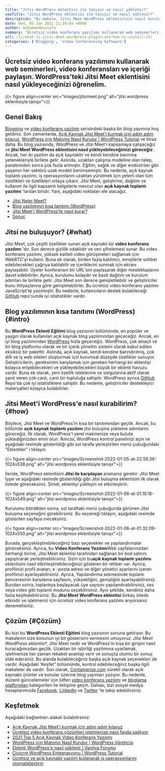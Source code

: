 ```yaml
---
title: "Jitsi WordPress eklentisi ile tanışır ve nasıl yüklenir?" 
seoTitle: "Jitsi WordPress eklentisi ile tanışır ve nasıl yüklenir?" 
description: "Bu makale, Jitsi Meet WordPress eklentisinin nasıl kurulacağına dair size rehberlik edecektir. Jitsi Meet, güçlü özelliklere sahip açık kaynaklı bir video konferans yazılımıdır." 
date: Wed, 05 Jan 2022 21:39:09 +0000
author: muhammadmustafa
summary: "Ücretsiz video konferans yazılımı kullanarak web seminerleri, video konferansları ve içeriği paylaşın. WordPress'teki Jitsi Meet eklentisini nasıl yükleyeceğinizi öğrenelim." 
url: /tr/what-is-jitsi-meet-wordpress-plugin-and-how-to-install-it/
categories: ['Blogging', 'Video Conferencing Software']
---
```


## Ücretsiz video konferans yazılımını kullanarak web seminerleri, video konferansları ve içeriği paylaşın. WordPress'teki Jitsi Meet eklentisini nasıl yükleyeceğinizi öğrenelim.

{{< figure align=center src="images/jitsimeet.png" alt="jitsi wordpress eklentisiyle tanışır">}}


## Genel Bakış
[Blogging][1] ve [video konferans yazılımı][2] serisindeki başka bir blog yayınına hoş geldiniz. Son zamanlarda, [Açık Kaynak Jitsi Meet'i kurmak için adım adım kılavuz][3], [WordPress için Matomo Nasıl Kurulur | WordPress Tutorial][4] ve biraz daha. Bu blog yazısında, WordPress ve Jitsi Meet'i kapsamaya çalışacağız ve **jitsi Meet WordPress eklentisini nasıl yükleyebileceğimizi göreceğiz** . Ancak, her iki yazılım da açık kaynaktır ve kendi kendine barınma yetenekleriyle birlikte gelir. Aslında, uzaktan çalışma modeline olan talep, pandemiden sonra çok fazla artmıştır. Eğitim, sağlık ve diğer endüstriler gibi yaşamın her sektörü uzak modeli benimsemiştir.
Bu nedenle, açık kaynak toplantı yazılımı, iş operasyonlarını uzaktan yürütmek için yeterli olan tüm özellikleri ve özellikleri ortaya çıkarır. Jitsi Meet, geliştirme, dağıtım ve kullanım ile ilgili kapsamlı belgelerle mevcut olan **açık kaynak toplantı yazılımı** 'lardan biridir. Yani, aşağıdaki noktaları ele alacağız.
  * [Jitsi Neler Meet?][5]
  * [Blog yazılımının kısa tanıtımı (WordPress)][6]
  * [Jitsi Meet'i WordPress'te nasıl kurar?][7]
  * [Sonuç][8]

## Jitsi ne buluşuyor? {#what}

Jitsi Meet, çok çeşitli özellikler sunan açık kaynaklı bir **video konferans yazılımı** 'dır. Son derece gizlilik odaklıdır ve veri şifrelemesi sunar. Bu video konferans yazılımı, yüksek kaliteli video görüşmeleri sağlamak için WebRTC'yi kullanır. Buna ek olarak, birden fazla katılımcı, emojilerle sohbet edebilecekleri çağrıya katılabilir ve içeriklerini sunmak için ekranı paylaşabilir. Üyeler konferansın bir URL'sini paylaşarak diğer meslektaşlarını davet edebilirler. Ayrıca, kurulumu kolaydır ve basit dağıtım ve kurulum adımları ile birlikte gelir. Jitsi Meet son derece genişletilebilir ve geliştiriciler bunu ihtiyaçlarına göre genişletebilirler. Bu ücretsiz video konferans yazılımı JavaScript'te yazılmıştır. Bu nedenle, kullanıcıların destek bulabileceği [GitHub][9] repo'sunda iyi istatistikler vardır.

## Blog yazılımının kısa tanıtımı (WordPress) {#intro}

Bu **WordPress Eklenti Eğitimi** blog yazısının bölümünde, en popüler ve yaygın olarak kullanılan açık kaynak blog yazılımından geçeceğiz. Ancak, en iyi blog yazılımından [WordPress][10] hızla geçeceğiz. WordPress, çok amaçlı ve bir blog platformu olarak ve bir içerik yönetim sistemi olarak kabul edilen eksiksiz bir pakettir. Aslında, açık kaynak, kendi kendine barındırılmış, çok dilli ve iş web siteleri oluşturmak için kurumsal düzeyde özellikler sunuyor. Geliştiricilerin, gereksinimi karşılamak için gereken herhangi bir eklentiyi kolayca erişebilecekleri ve yükleyebilecekleri büyük bir eklenti havuzu vardır. Buna ek olarak, yeni özellik isteklerine ve sorgularına aktif olarak yanıt veren çok canlı, canlı bir topluluğa sahiptir. WordPress ayrıca [GitHub][11] Repo'da çok iyi istatistiklere sahiptir. Bu nedenle, geliştiriciler destekleyici materyalleri kolayca bulabilirler.

## Jitsi Meet'i WordPress'e nasıl kurabilirim? {#how}

Böylece, Jitsi Meet ve WordPress'in kısa bir tanıtımından geçtik. Ancak, bu bölümde **açık kaynak toplantı yazılımı** jitsi buluşma yükleme adımlarını göreceğiz.
İlk olarak, WordPress'i yerel makinenize veya buluta yüklediğinizden emin olun.
İkincisi, WordPress kontrol panelinizi açın ve aşağıdaki resimde gösterildiği gibi sol tarafa yerleştirilen menü çubuğundaki "Eklentiler" i tıklayın.

{{< figure align=center src="images/Screenshot-2022-01-05-at-22.59.36-1024x538.png" alt="jitsi wordpress eklentisiyle tanışır">}}

İleride, WordPress eklentisini **Jitsi ile karşılayan** aramanız gerekir. Jitsi Meet type ve aşağıdaki resimde gösterildiği gibi Jitsi buluşma eklentisini ilk olarak listede göreceksiniz. Şimdi, eklentiyi yükleyin ve etkinleştirin.

{{< figure align=center src="images/Screenshot-2022-01-06-at-01.19.18-1024x549.png" alt="jitsi wordpress eklentisiyle tanışır">}}

Kurulumu bitirdikten sonra, sol taraftaki menü çubuğunda görünen Jitsi buluşma seçeneğini görebilirsiniz. Bu seçeneği tıklayın, aşağıdaki resimde gösterilen sayfaya ineceksiniz.

{{< figure align=center src="images/Screenshot-2022-01-06-at-01.32.09-1024x550.png" alt="jitsi wordpress eklentisiyle tanışır">}}

Burada, gerçekleştirebileceğiniz bazı seçenekler ve yapılandırmalar göreceksiniz. Ayrıca, bu **Video Konferans Yazılımı**Web sayfalarınızdan herhangi birine, Jitsi Meet eklentisi tarafından sağlanan bir kod satırını yapıştırarak yerleştirebilirsiniz. Sizin için bu**açık kaynak toplantı yazılımı** eklentisini nasıl etkinleştirebileceğinizi gösteren bir rehber var. Ayrıca, profilinizi profil avatarı, e -posta adresi ve diğer yönetici ayarlarını içeren profilinizi ayarlayabilirsiniz. Ayrıca, Yapılandırma sekmesinde toplantı penceresinin karşılama sayfasını, yüksekliğini, genişliğini ayarlayabilirsiniz. Bundan sonra, toplantıya başlayacak üye sayısını yapılandırabilirsiniz, ses veya video gibi toplantı modunu seçebilirsiniz.
Aynı şekilde, kendiniz daha fazla keşfedebilirsiniz. Bu **Jitsi Meet WordPress eklentisi** birkaç sitede etkindir ve işletmeniz için ücretsiz video konferans yazılımı arıyorsanız denemelisiniz.

## Çözüm {#Çözüm}

Bu bizi bu **WordPress Eklenti Eğitimi** blog yazısının sonuna getiriyor. Bu makalenin size konunun iyi bir gösterisini vermesini umuyoruz. *Jitsi Meet WordPress eklentisi**, Jitsi Meet nedir ve WordPress'in kısa bir girişini nasıl kuracağımızdan geçtik. Uzaktan bir işbirliği yazılımına uyarlamak, işletmenize her zaman rekabet avantajı verir ve sonuçta olumlu bir sonuç elde edersiniz. Bu alanda bulabileceğiniz başka açık kaynak seçenekleri de vardır. Aşağıdaki ‘Keşfet” bölümünde, kontrol edebileceğiniz başka ilgili makaleler de vardır.
Son olarak, [Containerize.com][12] sürekli olarak açık kaynaklı ürünler ve konular üzerine blog yayınları yazıyor. Bu nedenle, düzenli güncellemeler için lütfen [video konferans yazılımı][13] ve [bloglama platformları][14] kategorileri ile iletişime geçin. Dahası, bizi sosyal medya hesaplarımızda [Facebook][15], [LinkedIn][16] ve [Twitter][17] 'te takip edebilirsiniz.

## Keşfetmek
Aşağıdaki bağlantıları alakalı bulabilirsiniz:
  * [Açık Kaynak Jitsi Meet'i kurmak için adım adım kılavuz][3]
  * [Ücretsiz video konferans çözümleri işletmenize nasıl fayda sağlıyor][18]
  * [2021 Top 5 Açık Kaynak Video Konferans Yazılımı][19]
  * [WordPress için Matomo Nasıl Kurulur | WordPress öğreticisi][20]
  * [Eklenti WordPress'e nasıl yüklenir | Vanilya Forumu][21]
  * [Civicrm WordPress Entegrasyonu | WordPress Tutorial][22]
  * [Ücretsiz ve açık kaynaklı yazılım kullanarak iş operasyonlarını otomatikleştirin][23]



[1]: https://blog.containerize.com/category/blogging/
[2]: https://blog.containerize.com/category/video-conferencing-software/
[3]: https://blog.containerize.com/video-conferencing-software/how-to-set-up-open-source-jitsi-meet/
[4]: http://how%20to%20install%20matomo%20for%20wordpress%20%7C%20wordpress%20tutorial/
[5]: #what
[6]: #intro
[7]: #how
[8]: #Conclusion
[9]: https://github.com/jitsi/jitsi-meet
[10]: https://products.containerize.com/blogging/wordpress/
[11]: https://github.com/wordpress/
[12]: https://www.containerize.com/
[13]: https://products.containerize.com/video-conferencing/
[14]: https://products.containerize.com/blogging/
[15]: https://web.facebook.com/containerize
[16]: https://www.linkedin.com/company/containerize/
[17]: https://twitter.com/containerize_co
[18]: https://blog.containerize.com/
[19]: https://blog.containerize.com/video-conferencing-software/top-5-open-source-video-conferencing-software-of-2021/
[20]: #
[21]: https://blog.containerize.com/blogging/how-to-a-install-plugin-in-wordpress-vanilla-forum/
[22]: https://blog.containerize.com/blogging/civicrm-wordpress-integration-wordpress-tutorial/
[23]: https://blog.containerize.com/blogging/automate-business-operations-using-open-source-software/
